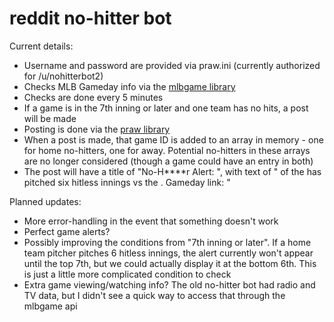 # reddit no-hitter bot

Current details:

* Username and password are provided via praw.ini (currently authorized for /u/nohitterbot2)
* Checks MLB Gameday info via the [mlbgame library](http://panz.io/mlbgame/)
* Checks are done every 5 minutes
* If a game is in the 7th inning or later and one team has no hits, a post will be made
* Posting is done via the [praw library](https://praw.readthedocs.io/en/latest/)
* When a post is made, that game ID is added to an array in memory - one for home no-hitters, one for away. Potential no-hitters in these arrays are no longer considered (though a game could have an entry in both)
* The post will have a title of "No-H\*\*\*\*r Alert: <name>", with text of "<name> of the <team> has pitched six hitless innings vs the <other team>. Gameday link: <link>"

Planned updates:

* More error-handling in the event that something doesn't work
* Perfect game alerts?
* Possibly improving the conditions from "7th inning or later". If a home team pitcher pitches 6 hitless innings, the alert currently won't appear until the top 7th, but we could actually display it at the bottom 6th. This is just a little more complicated condition to check
* Extra game viewing/watching info? The old no-hitter bot had radio and TV data, but I didn't see a quick way to access that through the mlbgame api